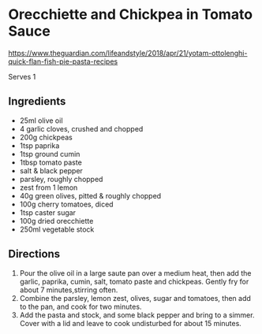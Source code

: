 # Orecchiette and Chickpea in Tomato Sauce
https://www.theguardian.com/lifeandstyle/2018/apr/21/yotam-ottolenghi-quick-flan-fish-pie-pasta-recipes


Serves 1

## Ingredients
- 25ml olive oil
- 4 garlic cloves, crushed and chopped
- 200g chickpeas
- 1tsp paprika
- 1tsp ground cumin
- 1tbsp tomato paste
- salt & black pepper
- parsley, roughly chopped
- zest from 1 lemon
- 40g green olives, pitted & roughly chopped
- 100g cherry tomatoes, diced
- 1tsp caster sugar
- 100g dried orecchiette
- 250ml vegetable stock

## Directions
1. Pour the olive oil in a large saute pan over a medium heat, then add the garlic, paprika, cumin, salt,
   tomato paste and chickpeas.  Gently fry for about 7 minutes,stirring often.
1. Combine the parsley, lemon zest, olives, sugar and tomatoes, then add to the pan, and cook for two minutes.
1. Add the pasta and stock, and some black pepper and bring to a simmer.  Cover with a lid and leave to cook
   undisturbed for about 15 minutes.
